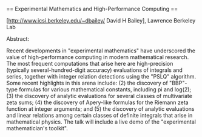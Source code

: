 == Experimental Mathematics and High-Performance Computing ==
 
[http://www.icsi.berkeley.edu/~dbailey/ David H Bailey], Lawrence Berkeley Lab
 
Abstract:
 
Recent developments in "experimental mathematics" have underscored the value
of high-performance computing in modern mathematical research.  The most
frequent computations that arise here are high-precision (typically
several-hundred-digit accuracy) evaluations of integrals and series,
together with integer relation detections using the "PSLQ" algorithm.  Some
recent highlights in this arena include: (2) the discovery of "BBP"-type
formulas for various mathematical constants, including pi and log(2); (3)
the discovery of analytic evaluations for several classes of multivariate
zeta sums; (4) the discovery of Apery-like formulas for the Riemann zeta
function at integer arguments; and (5) the discovery of analytic evaluations
and linear relations among certain classes of definite integrals that arise
in mathematical physics.  The talk will include a live demo of the
"experimental mathematician's toolkit".
